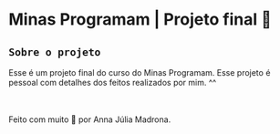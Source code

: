 # Minas Programam | Projeto final 🚀

## `Sobre o projeto`

Esse é um projeto final do curso do Minas Programam.
Esse projeto é pessoal com detalhes dos feitos realizados por mim. ^^

<br><br>
Feito com muito 🤎 por Anna Júlia Madrona.
